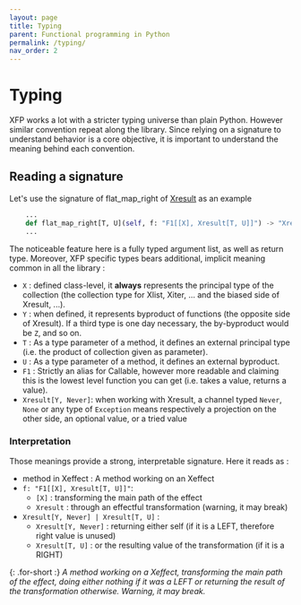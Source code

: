 ```yaml
---
layout: page
title: Typing
parent: Functional programming in Python
permalink: /typing/
nav_order: 2
---
```


<h1 style="font-weight: bold">Typing</h1>

XFP works a lot with a stricter typing universe than plain Python. However similar convention repeat along the library. Since relying on a signature to understand behavior is a core objective, it is important to understand the meaning behind each convention.

## Reading a signature

Let's use the signature of flat_map_right of [Xresult](/python-fp/results/) as an example

```python
    ...
    def flat_map_right[T, U](self, f: "F1[[X], Xresult[T, U]]") -> "Xresult[Y, Never] | Xresult[T, U]":
    ...
```

The noticeable feature here is a fully typed argument list, as well as return type. Moreover, XFP specific types bears additional, implicit meaning common in all the library :
- `X` : defined class-level, it **always** represents the principal type of the collection (the collection type for Xlist, Xiter, ... and the biased side of Xresult, ...).
- `Y` : when defined, it represents byproduct of functions (the opposite side of Xresult). If a third type is one day necessary, the by-byproduct would be `Z`, and so on.
- `T` : As a type parameter of a method, it defines an external principal type (i.e. the product of collection given as parameter).
- `U` : As a type parameter of a method, it defines an external byproduct.
- `F1` : Strictly an alias for Callable, however more readable and claiming this is the lowest level function you can get (i.e. takes a value, returns a value).
- `Xresult[Y, Never]`: when working with Xresult, a channel typed `Never`, `None` or any type of `Exception` means respectively a projection on the other side, an optional value, or a tried value

### Interpretation

Those meanings provide a strong, interpretable signature. Here it reads as :  
- method in Xeffect : A method working on an Xeffect
- `f: "F1[[X], Xresult[T, U]]"`: 
  - `[X]` : transforming the main path of the effect
  - `Xresult` : through an effectful transformation (warning, it may break)
- `Xresult[Y, Never] | Xresult[T, U]` : 
  - `Xresult[Y, Never]` : returning either self (if it is a LEFT, therefore right value is unused)
  - `Xresult[T, U]` : or the resulting value of the transformation (if it is a RIGHT)

{: .for-short :}
_A method working on a Xeffect, transforming the main path of the effect, doing either nothing if it was a LEFT or returning the result of the transformation otherwise.
Warning, it may break._
